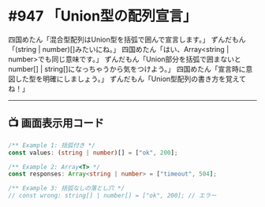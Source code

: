 # #947 「Union型の配列宣言」

四国めたん「混合型配列はUnion型を括弧で囲んで宣言します。」
ずんだもん「(string | number)[]みたいにね。」
四国めたん「はい、Array<string | number>でも同じ意味です。」
ずんだもん「Union部分を括弧で囲まないとnumber[] | string[]になっちゃうから気をつけよう。」
四国めたん「宣言時に意図した型を明確にしましょう。」
ずんだもん「Union型配列の書き方を覚えてね！」

---

## 📺 画面表示用コード

```typescript
/** Example 1: 括弧付き */
const values: (string | number)[] = ["ok", 200];

/** Example 2: Array<T> */
const responses: Array<string | number> = ["timeout", 504];

/** Example 3: 括弧なしの落とし穴 */
// const wrong: string[] | number[] = ["ok", 200]; // エラー
```
